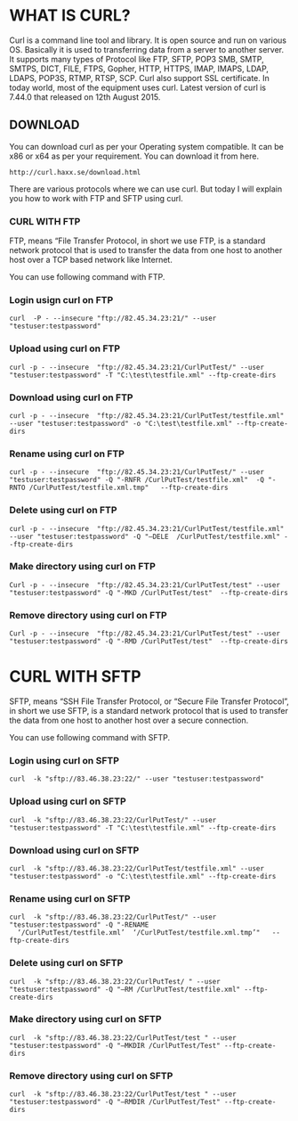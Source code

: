 # WHAT IS CURL?

Curl is a command line tool and library. It is open source and run on various OS. Basically it is used to transferring data from a server to another server. It supports many types of Protocol like FTP, SFTP, POP3 SMB, SMTP, SMTPS, DICT, FILE, FTPS, Gopher, HTTP, HTTPS, IMAP, IMAPS, LDAP, LDAPS, POP3S, RTMP, RTSP, SCP. Curl also support SSL certificate. In today world, most of the equipment uses curl. Latest version of curl is 7.44.0 that released on 12th August 2015.

## DOWNLOAD
You can download curl as per your Operating system compatible. It can be x86 or x64 as per your requirement. You can download it from here.

```
http://curl.haxx.se/download.html
```


There are various protocols where we can use curl. But today I will explain you how to work with FTP and SFTP using curl.

### CURL WITH FTP
FTP, means “File Transfer Protocol, in short we use FTP, is a standard network protocol that is used to transfer the data from one host to another host over a TCP based network like Internet.

You can use following command with FTP. 

### Login usign curl on FTP

```
curl  -P - --insecure "ftp://82.45.34.23:21/" --user "testuser:testpassword"
```
 

###  Upload using curl on FTP

```
curl -p - --insecure  "ftp://82.45.34.23:21/CurlPutTest/" --user "testuser:testpassword" -T "C:\test\testfile.xml" --ftp-create-dirs
 ```

### Download using curl on FTP

```
curl -p - --insecure  "ftp://82.45.34.23:21/CurlPutTest/testfile.xml" --user "testuser:testpassword" -o "C:\test\testfile.xml" --ftp-create-dirs
 ```

### Rename using curl on FTP

```
curl -p - --insecure  "ftp://82.45.34.23:21/CurlPutTest/" --user "testuser:testpassword" -Q "-RNFR /CurlPutTest/testfile.xml"  -Q "-RNTO /CurlPutTest/testfile.xml.tmp"   --ftp-create-dirs
 ```

### Delete using curl on FTP

```
curl -p - --insecure  "ftp://82.45.34.23:21/CurlPutTest/testfile.xml" --user "testuser:testpassword" -Q "–DELE  /CurlPutTest/testfile.xml" --ftp-create-dirs
 ```

### Make directory using curl on FTP

```
Curl -p - --insecure  "ftp://82.45.34.23:21/CurlPutTest/test" --user "testuser:testpassword" -Q "-MKD /CurlPutTest/test"  --ftp-create-dirs
 ```

### Remove directory using curl on FTP

```
Curl -p - --insecure  "ftp://82.45.34.23:21/CurlPutTest/test" --user "testuser:testpassword" -Q "-RMD /CurlPutTest/test"  --ftp-create-dirs
 ```
 

# CURL WITH SFTP

SFTP, means “SSH File Transfer Protocol, or “Secure File Transfer Protocol”, in short we use SFTP, is a standard network protocol that is used to transfer the data from one host to another host over a secure connection.

You can use following command with SFTP. 

### Login using curl on SFTP

```
curl  -k "sftp://83.46.38.23:22/" --user "testuser:testpassword"
 ```
 

### Upload using curl on SFTP

```
curl  -k "sftp://83.46.38.23:22/CurlPutTest/" --user "testuser:testpassword" -T "C:\test\testfile.xml" --ftp-create-dirs
 ```

### Download using curl on SFTP

```
curl  -k "sftp://83.46.38.23:22/CurlPutTest/testfile.xml" --user "testuser:testpassword" -o "C:\test\testfile.xml" --ftp-create-dirs
 ```

### Rename using curl on SFTP

```
curl  -k "sftp://83.46.38.23:22/CurlPutTest/" --user "testuser:testpassword" -Q "-RENAME
  ‘/CurlPutTest/testfile.xml’  ‘/CurlPutTest/testfile.xml.tmp’"   --ftp-create-dirs
 ```
 

### Delete using curl on SFTP

```
curl  -k "sftp://83.46.38.23:22/CurlPutTest/ " --user "testuser:testpassword" -Q "–RM /CurlPutTest/testfile.xml" --ftp-create-dirs
 ```

### Make directory using curl on SFTP

```
curl  -k "sftp://83.46.38.23:22/CurlPutTest/test " --user "testuser:testpassword" -Q "–MKDIR /CurlPutTest/Test" --ftp-create-dirs
```
 

### Remove directory using curl on SFTP
```
curl  -k "sftp://83.46.38.23:22/CurlPutTest/test " --user "testuser:testpassword" -Q "–RMDIR /CurlPutTest/Test" --ftp-create-dirs
```
